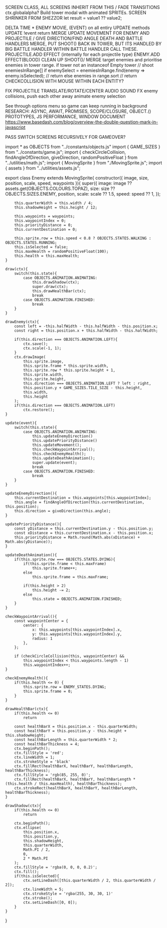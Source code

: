SCREEN CLASS, ALL SCREENS INHERIT FROM THIS / FADE TRANSITIONS ctx.globalalpha?
Build tower modal with animated SPRITEs.
SCREEN SHRINKER FROM SHEZZOR
let result = value1 ?? value2;

DELTA TIME * ENEMY MOVIE, (EVENT) on all entiry UPDATE methods UPDATE !event return
MERGE UPDATE MOVEMENT FOR ENEMY AND PROJECTILE / GIVE DIRECTION/FIND ANGLE
DEATH AND BATTLE HANDLERS MERGE, PUT SHOOT() BACK IN TOWER, BUT ITS HANDLED BY BIG BATTLE HANDLER
WITHIN BATTLE HANDLER CALL THESE.
PROJECTILE.ADD EFFECT (internally for each projectile type)  ENEMY.ADD EFFECT(BLOOD)
CLEAN UP SHOOT()/ MERGE target enemies and prioritise enemies in tower range.
if tower not an instanceof Empty tower // shoot
enemiesInRange[]
if enemySelect = enemiesInRange.find(enemy => enemy.isSelected); // return
else enemies in range.sort // return
CHECKCOLLISION WITH MOUSE WITHIN EACH ENTITY?

FIX PROJECTILE TRANSLATE/ROTATE/CENTER
AUDIO SOUND FX
enemy collisions, push each other away
animate enemy selection

See through options menu so game can keep running in background 
RESEARCH: ASYNC, AWAIT, PROMISES,  SCOPE/CLOSURE,  OBJECT.() PROTOTYPES, JS PERFORMANCE, WINDOW DOCUMENT
https://www.basedash.com/blog/overview-the-double-question-mark-in-javascript

PASS SWITCH SCREENS RECURSIVELY FOR GAMEOVER?



import * as OBJECTS from "../constants/objects.js"
import { GAME_SIZES } from "../constants/game.js";
import { checkCircleCollision, findAngleOfDirection, giveDirection, randomPositiveFloat } from "../utilities/math.js";
import { MovingSprite } from "./MovingSprite.js";
import { assets } from "../utilities/assets.js";

export class Enemy extends MovingSprite{
    constructor({
        image,
        size,
        position,
        scale,
        speed,
        waypoints
    }){
        super({
            image: image ?? assets.get(OBJECTS.COLOURS.TOPAZ), 
            size: size ?? OBJECTS.SIZES.ENEMY,
            position,
            scale: scale ?? 1.5,
            speed: speed ?? 1, 
        });

        this.quarterWidth = this.width / 4;
        this.shadowHeight = this.height / 12;
        
        this.waypoints = waypoints;
        this.waypointIndex = 0;
        this.priorityDistance = 0;
        this.currentDestination = 0;

        this.sprite.row = this.speed < 0.8 ? OBJECTS.STATES.WALKING : OBJECTS.STATES.RUNNING;
        this.isSelected = false;
        this.maxHealth = randomPositiveFloat(100);
        this.health = this.maxHealth;
    }

    draw(ctx){
        switch(this.state){
            case OBJECTS.ANIMATION.ANIMATING:
                this.drawShadow(ctx);
                super.draw(ctx);
                this.drawHealthBar(ctx);
                break
            case OBJECTS.ANIMATION.FINISHED:
                break
        }
    }

    drawEnemy(ctx){
        const left = -this.halfWidth - this.halfWidth - this.position.x;
        const right = this.position.x + this.halfWidth - this.halfWidth;

        if(this.direction === OBJECTS.ANIMATION.LEFT){
            ctx.save();
            ctx.scale(-1, 1);
        }
        ctx.drawImage(
            this.sprite.image,
            this.sprite.frame * this.sprite.width,
            this.sprite.row * this.sprite.height + 1,
            this.sprite.width,
            this.sprite.height,
            this.direction === OBJECTS.ANIMATION.LEFT ? left : right,
            this.position.y + GAME_SIZES.TILE_SIZE - this.height,
            this.width,
            this.height
        );
        if(this.direction === OBJECTS.ANIMATION.LEFT)
            ctx.restore();
    }

    update(event){
        switch(this.state){
            case OBJECTS.ANIMATION.ANIMATING:
                this.updateEnemyDirection()
                this.updatePriorityDistance() 
                this.updateMovement();
                this.checkWaypointArrival();
                this.checkEnemyHealth();
                this.updateDeathAnimation();
                super.update(event);
                break
            case OBJECTS.ANIMATION.FINISHED:
                break
        }
    }

    updateEnemyDirection(){
        this.currentDestination = this.waypoints[this.waypointIndex];
        this.angle = findAngleOfDirection(this.currentDestination, this.position);
        this.direction = giveDirection(this.angle);
    }

    updatePriorityDistance(){  
        const yDistance = this.currentDestination.y - this.position.y;
        const xDistance = this.currentDestination.x - this.position.x;
        this.priorityDistance = Math.round(Math.abs(xDistance) + Math.abs(yDistance));
    }

    updateDeathAnimation(){
        if(this.sprite.row === OBJECTS.STATES.DYING){
            if(this.sprite.frame < this.maxFrame) 
                this.sprite.frame++; 
            else 
                this.sprite.frame = this.maxFrame;
            
            if(this.height > 2)
                this.height -= 2;
            else
                this.state = OBJECTS.ANIMATION.FINISHED;
        }
    }

    checkWaypointArrival(){
        const waypointCenter = {
            center: {
                x: this.waypoints[this.waypointIndex].x,
                y: this.waypoints[this.waypointIndex].y,
                radius: 1
            },
        };
        
        if (checkCircleCollision(this, waypointCenter) && 
            this.waypointIndex < this.waypoints.length - 1)
            this.waypointIndex++;
    }

    checkEnemyHealth(){
        if(this.health <= 0) {
            this.sprite.row = ENEMY_STATES.DYING;
            this.sprite.frame = 0;
        }
    }

    drawHealthBar(ctx){
        if(this.health <= 0)
            return
        
        const healthBarX = this.position.x - this.quarterWidth;
        const healthBarY = this.position.y - this.height + this.shadowHeight;
        const healthBarLength = this.quarterWidth * 2;
        const healthBarThickness = 4;
        ctx.beginPath();
        ctx.fillStyle = 'red';
        ctx.lineWidth = 1;
        ctx.strokeStyle = 'black'
        ctx.fillRect(healthBarX, healthBarY, healthBarLength, healthBarThickness);
        ctx.fillStyle = 'rgb(85, 255, 0)';
        ctx.fillRect(healthBarX, healthBarY, healthBarLength * (this.health / this.maxHealth), healthBarThickness);
        ctx.strokeRect(healthBarX, healthBarY, healthBarLength, healthBarThickness);
    }

    drawShadow(ctx){
        if(this.health <= 0)
            return

        ctx.beginPath();
        ctx.ellipse(
            this.position.x, 
            this.position.y, 
            this.shadowHeight, 
            this.quarterWidth, 
            Math.PI / 2, 
            0, 
            2 * Math.PI
        );
        ctx.fillStyle = 'rgba(0, 0, 0, 0.2)';
        ctx.fill();      
        if(this.isSelected){
            ctx.setLineDash([this.quarterWidth / 2, this.quarterWidth / 2]);
            ctx.lineWidth = 5;
            ctx.strokeStyle = 'rgba(255, 30, 30, 1)'
            ctx.stroke();
            ctx.setLineDash([0, 0]);
        }   
    }
}
